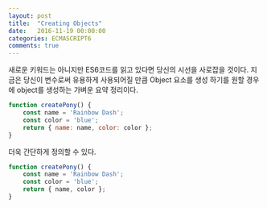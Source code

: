 ```yaml
---
layout: post
title:  "Creating Objects"
date:   2016-11-19 00:00:00
categories: ECMASCRIPT6
comments: true
---
```



새로운 키워드는 아니지만 ES6코드를 읽고 있다면 당신의 시선을 사로잡을 것이다. 
지금은 당신이 변수로써 유용하게 사용되어질 만큼 Object 요소를 생성 하기를 원할 경우에 object를 생성하는 가벼운 요약 정리이다.
 
```javascript
function createPony() {
	const name = 'Rainbow Dash';
    const color = 'blue';
    return { name: name, color: color };
}
```
더욱 간단하게 정의할 수 있다. 

```javascript
function createPony() {
	const name = 'Rainbow Dash';
    const color = 'blue';
    return { name, color };
}
```